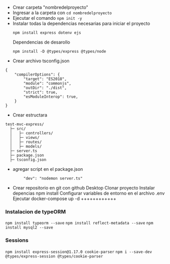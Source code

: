- Crear carpeta "nombredelproyecto"
- Ingresar a la carpeta con `cd nombredelproyecto`
- Ejecutar el comando `npm init -y`
- Instalar todas la dependencias necesarias para iniciar el proyecto
  ```
  npm install express dotenv ejs
  ```
  Dependencias de desarollo
  ```
  npm install -D @types/express @types/node
  ```
- Crear archivo tsconfig.json

```
{
    "compilerOptions": {
        "target": "ES2018",
        "module": "commonjs",
        "outDir": "./dist",
        "strict": true,
        "esModuleInterop": true,
    }
}
```

- Crear estructara

```
test-mvc-express/
  ├─ src/
  │   ├─ controllers/
  │   ├─ views/
  │   ├─ routes/
  │   ├─ models/
  ├─ server.ts
  ├─ package.json
  ├─ tsconfig.json

```

- agregar script en el package.json

```
		"dev": "nodemon server.ts"
```

- Crear repositorio en git con github Desktop
  Clonar proyecto
  Instalar depencias npm install
  Configurar variables de entorno en el archivo .env
  Ejecutar docker-compose up -d
  ++++++++++++

### Instalacion de typeORM

`npm install typeorm --save`
`npm install reflect-metadata --save`
`npm install mysql2 --save`

### Sessions
```npm install express-session@1.17.0 cookie-parser```
```npm i --save-dev @types/express-session @types/cookie-parser``` 
